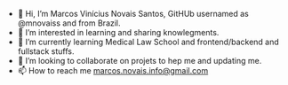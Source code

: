 - 👋 Hi, I’m Marcos Vinícius Novais Santos, GitHUb usernamed as @mnovaiss and from Brazil.
- 👀 I’m interested in learning and sharing knowlegments.
- 🌱 I’m currently learning Medical Law School and frontend/backend and fullstack stuffs.
- 💞️ I’m looking to collaborate on projets to hep me and updating me.
- 📫 How to reach me marcos.novais.info@gmail.com

<!---
mnovaiss/mnovaiss is a ✨ special ✨ repository because its `README.md` (this file) appears on your GitHub profile.
You can click the Preview link to take a look at your changes.
--->
